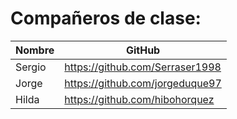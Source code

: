 # Compañeros de clase:
| Nombre | GitHub |
| -- | -- |
| Sergio | https://github.com/Serraser1998 |
| Jorge | https://github.com/jorgeduque97 |
| Hilda | https://github.com/hibohorquez |
